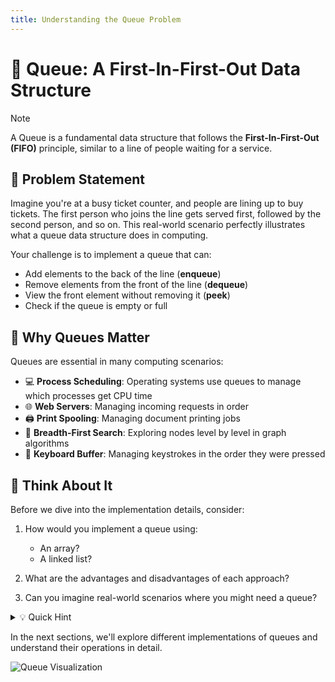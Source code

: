 ```yaml
---
title: Understanding the Queue Problem
---
```


# 🧩 Queue: A First-In-First-Out Data Structure

> [!NOTE]
> A Queue is a fundamental data structure that follows the **First-In-First-Out (FIFO)** principle, similar to a line of people waiting for a service.

## 📝 Problem Statement

Imagine you're at a busy ticket counter, and people are lining up to buy tickets. The first person who joins the line gets served first, followed by the second person, and so on. This real-world scenario perfectly illustrates what a queue data structure does in computing.

Your challenge is to implement a queue that can:
- Add elements to the back of the line (**enqueue**)
- Remove elements from the front of the line (**dequeue**)
- View the front element without removing it (**peek**)
- Check if the queue is empty or full

## 🎯 Why Queues Matter

Queues are essential in many computing scenarios:

- 💻 **Process Scheduling**: Operating systems use queues to manage which processes get CPU time
- 🌐 **Web Servers**: Managing incoming requests in order
- 🖨️ **Print Spooling**: Managing document printing jobs
- 🔄 **Breadth-First Search**: Exploring nodes level by level in graph algorithms
- 📱 **Keyboard Buffer**: Managing keystrokes in the order they were pressed

## 🤔 Think About It

Before we dive into the implementation details, consider:

1. How would you implement a queue using:
   - An array?
   - A linked list?
   
2. What are the advantages and disadvantages of each approach?

3. Can you imagine real-world scenarios where you might need a queue?

<details>
<summary>💡 Quick Hint</summary>

Think of a queue as a pipe where items enter from one end and exit from the other. The crucial property is that the first item to enter will be the first one to exit.

</details>

In the next sections, we'll explore different implementations of queues and understand their operations in detail.

![Queue Visualization](https://miro.medium.com/v2/resize:fit:720/format:webp/1*vaMH82xBZ5R97jO9x8EWRQ.png) 
